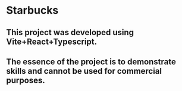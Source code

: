 # Starbucks

## This project was developed using Vite+React+Typescript.

## The essence of the project is to demonstrate skills and cannot be used for commercial purposes.
